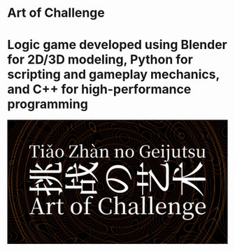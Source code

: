 # Art of Challenge
# Logic game developed using Blender for 2D/3D modeling, Python for scripting and gameplay mechanics, and C++ for high-performance programming
![Art of Challenge](https://raw.githubusercontent.com/VAIWA-bit/Art-of-Challenge/refs/heads/main/prew.png)
